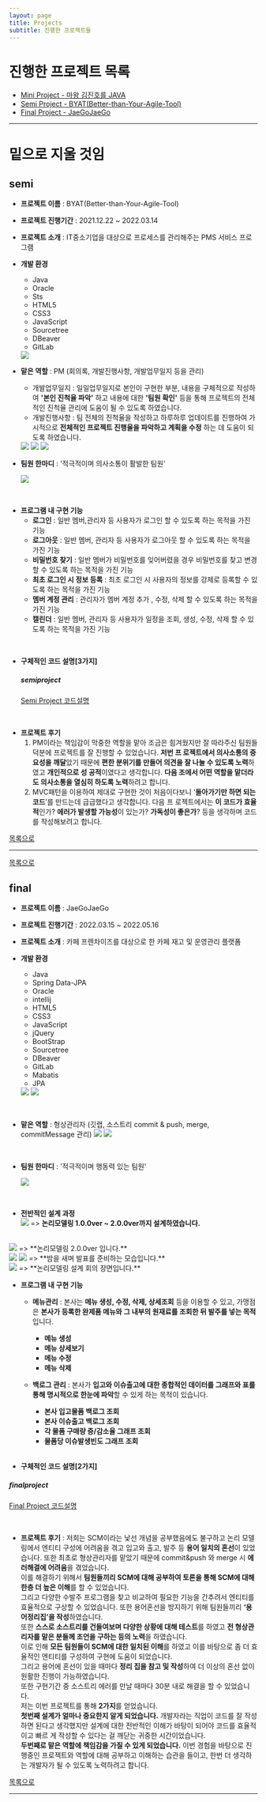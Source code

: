 ```yaml
---
layout: page
title: Projects
subtitle: 진행한 프로젝트들
---
```


# 진행한 프로젝트 목록

- [Mini Project - 마왕 김진호를 JAVA](https://leesohyeon96.github.io/projects/miniproject.md)
- [Semi Project - BYAT(Better-than-Your-Agile-Tool)](semiproject.md)
- [Final Project - JaeGoJaeGo](finalproject.md)

***




# 밑으로 지울 것임


## semi

- **프로젝트 이름** : BYAT(Better-than-Your-Agile-Tool)  

- **프로젝트 진행기간** : 2021.12.22 ~ 2022.03.14

- **프로젝트 소개** : IT중소기업을 대상으로 프로세스를 관리해주는 PMS 서비스 프로그램

- **개발 환경**
  - Java
  - Oracle
  - Sts 
  - HTML5
  - CSS3
  - JavaScript 
  - Sourcetree 
  - DBeaver
  - GitLab
  <img src="../img/semiTools.png">

- **맡은 역할** : PM (회의록, 개발진행사항, 개발업무일지 등을 관리)

  * 개발업무일지 : 일일업무일지로 본인이 구현한 부분, 내용을 구체적으로 작성하여 **'본인 진척율 파악'** 하고 내용에 대한 **'팀원 확인'** 등을 통해 프로젝트의 전체적인 진척율 관리에 도움이 될 수 있도록 하였습니다.
  * 개발진행사항 : 팀 전체의 진척율을 작성하고 하루하루 업데이트를 진행하여 가시적으로 **전체적인 프로젝트 진행율을 파악하고 계획을 수정** 하는 데 도움이 되도록 하였습니다.

  <img src="../img/SemiMeetingLog.png">

  <img src="../img/SemiProgress.png">

  <img src="../img/semiIssueTracking.png">

- **팀원 한마디** : '적극적이며 의사소통이 활발한 팀원'

  <img src="../img/semiProjectTeamIntroduce.png">

<br/>

- **프로그램 내 구현 기능** 
  - **로그인**  : 일반 멤버,관리자 등 사용자가 로그인 할 수 있도록 하는 목적을 가진 기능 
  - **로그아웃** : 일반 멤버, 관리자 등 사용자가 로그아웃 할 수 있도록 하는  목적을 가진 기능
  - **비밀번호 찾기** : 일반 멤버가 비밀번호를 잊어버렸을 경우 비밀번호를 찾고 변경할 수 있도록 하는  목적을 가진 기능
  - **최초 로그인 시 정보 등록** : 최초 로그인 시 사용자의 정보를 강제로 등록할 수 있도록 하는  목적을 가진 기능 
  - **멤버 계정 관리** :  관리자가 멤버 계정 추가 , 수정, 삭제 할 수 있도록 하는  목적을 가진 기능
  - **캘린더** : 일반 멤버, 관리자 등 사용자가 일정을 조회, 생성, 수정, 삭제 할 수 있도록 하는 목적을 가진 기능 
  
<br/>

- **구체적인 코드 설명[3가지]**
  ##### semiproject  
  [Semi Project 코드설명](semiprojectcode.md)  

<br/>

- **프로젝트 후기**
  1. PM이라는 책임감이 막중한 역할을 맡아 조금은 힘겨웠지만 잘 따라주신 팀원들 덕분에 프로젝트를 잘 진행할 수 있었습니다. **저번 프   로젝트에서 의사소통의 중요성을 깨달**았기 때문에 **편한 분위기를 만들어 의견을 잘 나눌 수 있도록 노력**하였고 **개인적으로 성   공적**이였다고 생각합니다. **다음 조에서 어떤 역할을 맡더라도 의사소통을 열심히 하도록 노력**하려고 합니다. 
  2. MVC패턴을 이용하여 제대로 구현한 것이 처음이다보니 ‘**돌아가기만 하면 되는 코드**’를 만드는데 급급했다고 생각합니다. 다음 프   로젝트에서는 **이 코드가 효율적**인가? **에러가 발생할 가능성**이 있는가? **가독성이 좋은가**? 등을 생각하며 코드를 작성해보려고   합니다.
  

[목록으로](#projects)







***
[목록으로](#projects)  

## final

- **프로젝트 이름** : JaeGoJaeGo  

- **프로젝트 진행기간** : 2022.03.15 ~ 2022.05.16

- **프로젝트 소개** : 카페 프렌차이즈를 대상으로 한 카페 재고 및 운영관리 플랫폼

- **개발 환경**
  - Java
  - Spring Data-JPA 
  - Oracle
  - intellij 
  - HTML5
  - CSS3 
  - JavaScript 
  - jQuery 
  - BootStrap 
  - Sourcetree
  - DBeaver
  - GitLab 
  - Mabatis
  - JPA
  <img src="../img/finalTools.png">
  <img src="../img/finalTools2.png">  

<br/>

- **맡은 역할** : 형상관리자 (깃랩, 소스트리 commit & push, merge, commitMessage 관리)
  <img src="../img/finalRole1.png">
  <img src="../img/finalRole2.png">  

<br/>

- **팀원 한마디** : '적극적이며 행동력 있는 팀원'

  <img src="../img/finalProjectTeamIntroduce.png">  

<br/>

- **전반적인 설계 과정**
  <br/>
  <img src="../img/finalModeling1.png">
  => **논리모델링 1.0.0ver ~ 2.0.0ver까지 설계하였습니다.**  
 <br/>
  <img src="../img/finalModeling2.png">  
  => **논리모델링 2.0.0ver 입니다.**
 <br/>
  <img src="../img/finalairbnbphoto.jpg">
  <img src="../img/finalairbnbphoto3.jpg">
  => **밤을 새며 발표를 준비하는 모습입니다.**
 <br/>
  <img src="../img/finalairbnbphoto2.jpg">
  => **논리모델링 설계 회의 장면입니다.**

<br/>

- **프로그램 내 구현 기능** 
  - **메뉴관리**  : 본사는 **메뉴 생성, 수정, 삭제, 상세조회** 등을 이용할 수 있고, 가맹점은 **본사가 등록한 완제품 메뉴와 그 내부의 원재료를 조회한 뒤 발주를 넣는 목적**입니다.
    - **메뉴 생성** 
    - **메뉴 상세보기** 
    - **메뉴 수정** 
    - **메뉴 삭제**  
   
  - **백로그 관리** : 본사가 **입고와 이슈출고에 대한 종합적인 데이터를 그래프와 표를 통해 명시적으로 한눈에 파악**할 수 있게 하는 목적이 있습니다.
    - **본사 입고물품 백로그 조회** 
    - **본사 이슈출고 백로그 조회** 
    - **각 물품 구매량 증/감소율 그래프 조회** 
    - **물품당 이슈발생빈도 그래프 조회**
   
     
     
  <br/>
  
- **구체적인 코드 설명[2가지]**
##### finalproject  
  [Final Project 코드설명](finalprojectcode.md)    
  
  
  <br/>
  
- **프로젝트 후기**
  : 저희는 SCM이라는 낯선 개념을 공부했음에도 불구하고 논리 모델링에서 엔티티 구성에 어려움을 겪고 입고와 출고, 발주 등 **용어 일치의 혼선**이 있었습니다. 
    또한 최초로 형상관리자를 맡았기 때문에 commit&push 와 merge 시 **에러해결에 어려움**을 겪었습니다.  
    이를 해결하기 위해서 **팀원들끼리 SCM에 대해 공부하여 토론을 통해 SCM에 대해 한층 더 높은 이해**를 할 수 있었습니다.  
    그리고 다양한 수발주 프로그램을 찾고 비교하여 필요한 기능을 간추려서 엔티티를 효율적으로 구상할 수 있었습니다. 또한 용어혼선을 방지하기 위해 팀원들끼리 **‘용어정리집’을     작성**하였습니다.  
    또한 **스스로 소스트리를 건들여보며 다양한 상황에 대해 테스트**를 하였고 **전 형상관리자를 맡은 분들께 조언을 구하는 등의 노력**을 하였습니다. <br/>이로 인해 **모든 팀원들이 SCM에 대한 일치된 이해**를 하였고 이를 바탕으로 좀 더 효율적인 엔티티를 구성하여 구현에 도움이 되었습니다.  
      그리고 용어에 혼선이 있을 때마다 **정리     집을 참고 및 작성**하여 더 이상의 혼선 없이 원활한 진행이 가능하였습니다.  
      또한 구현기간 중 소스트리 에러를 만날 때마다 30분 내로 해결을 할 수 있었습니다.  
      저는 이번 프로젝트를 통해 **2가지**를 얻었습니다.<br/>**첫번째 설계가 얼마나 중요한지 알게 되었습니다.** 개발자라는 직업이 코드를 잘 작성하면 된다고 생각했지만 설계에 대한 전반적인 이해가 바탕이 되어야 코드를 효율적이고 빠르     게 작성할 수 있다는 걸 깨닫는 귀중한 시간이었습니다.  
      **두번째로 맡은 역할에 책임감을 가질 수 있게 되었습니다.** 이번 경험을 바탕으로 진행중인 프로젝트와 역할에 대해 공부하고 이해하는 습관을 들이고, 한번 더 생각하는 개발자가 될 수 있도록 노력하려고 합니다.
    
[목록으로](#projects)  

------------------

